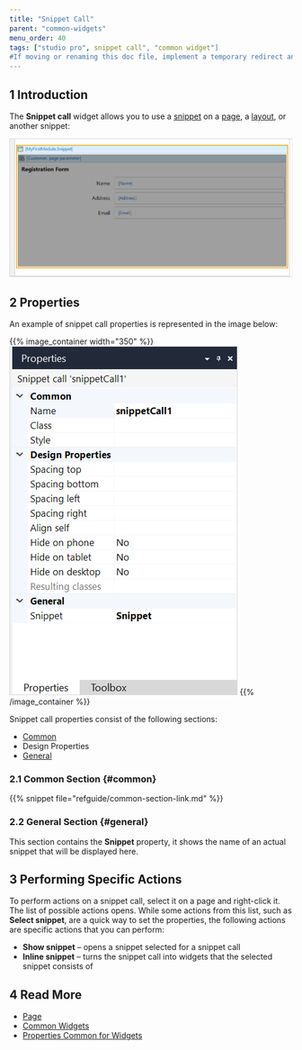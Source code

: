 ```yaml
---
title: "Snippet Call"
parent: "common-widgets"
menu_order: 40
tags: ["studio pro", snippet call", "common widget"]
#If moving or renaming this doc file, implement a temporary redirect and let the respective team know they should update the URL in the product. See Mapping to Products for more details.
---
```


## 1 Introduction

The **Snippet call** widget allows you to use a [snippet](snippet) on a [page](page), a [layout](layout), or another snippet:

![Snippet Call Example](attachments/common-widgets/snippet-call-example.png)

## 2 Properties

An example of snippet call properties is represented in the image below:

{{% image_container width="350" %}}![Snippet Call Properties](attachments/common-widgets/snippet-call-properties.png)
{{% /image_container %}}

Snippet call properties consist of the following sections:

* [Common](#common)
* Design Properties
* [General](#general)

### 2.1 Common Section {#common}

{{% snippet file="refguide/common-section-link.md" %}}

### 2.2 General Section {#general}

This section contains the **Snippet** property, it shows the name of an actual snippet that will be displayed here.

## 3 Performing Specific Actions

To perform actions on a snippet call, select it on a page and right-click it. The list of possible actions opens. While some actions from this list, such as **Select snippet**, are a quick way to set the properties, the following actions are specific actions that you can perform:

* **Show snippet** – opens a snippet selected for a snippet call
* **Inline snippet** – turns the snippet call into widgets that the selected snippet consists of

## 4 Read More

* [Page](page)
* [Common Widgets](common-widgets)
* [Properties Common for Widgets](common-widget-properties)